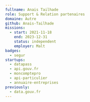 ```yaml
---
fullname: Anais Tailhade
role: Support & Relation partenaires
domaine: Autre
github: Anais-Tailhade
missions:
  - start: 2021-11-18
    end: 2023-12-31
    status: independent
    employer: Malt
badges:
  - segur
startups:
  - datapass
  - api.gouv.fr
  - moncomptepro
  - api-particulier
  - annuaire-entreprises
previously:
  - data.gouv.fr
---
```

